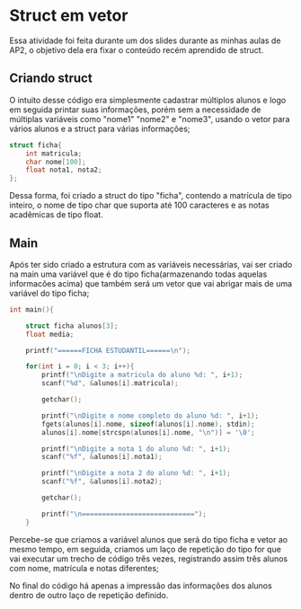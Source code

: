 # Struct em vetor

Essa atividade foi feita durante um dos slides durante as minhas aulas de AP2, o objetivo dela era fixar o conteúdo recém aprendido de struct.

## Criando struct
O intuito desse código era simplesmente cadastrar múltiplos alunos e logo em seguida printar suas informações, porém sem a necessidade de múltiplas variáveis como "nome1" "nome2" e "nome3", usando o vetor para vários alunos e a struct para várias informações;
```C
struct ficha{
    int matricula;
    char nome[100];
    float nota1, nota2;
};
```
Dessa forma, foi criado a struct do tipo "ficha", contendo a matrícula de tipo inteiro, o nome de tipo char que suporta até 100 caracteres e as notas acadêmicas de tipo float.

## Main
Após ter sido criado a estrutura com as variáveis necessárias, vai ser criado na main uma variável que é do tipo ficha(armazenando todas aquelas informacões acima) que também será um vetor que vai abrigar mais de uma variável do tipo ficha;
```C
int main(){

    struct ficha alunos[3];
    float media;

    printf("======FICHA ESTUDANTIL======\n");

    for(int i = 0; i < 3; i++){
        printf("\nDigite a matricula do aluno %d: ", i+1);
        scanf("%d", &alunos[i].matricula);

        getchar();

        printf("\nDigite o nome completo do aluno %d: ", i+1);
        fgets(alunos[i].nome, sizeof(alunos[i].nome), stdin);
        alunos[i].nome[strcspn(alunos[i].nome, "\n")] = '\0';

        printf("\nDigite a nota 1 do aluno %d: ", i+1);
        scanf("%f", &alunos[i].nota1);

        printf("\nDigite a nota 2 do aluno %d: ", i+1);
        scanf("%f", &alunos[i].nota2);

        getchar();

        printf("\n============================");
    }
```
Percebe-se que criamos a variável alunos que será do tipo ficha e vetor ao mesmo tempo, em seguida, criamos um laço de repetição do tipo for que vai executar um trecho de código três vezes, registrando assim três alunos com nome, matrícula e notas diferentes;

No final do código há apenas a impressão das informações dos alunos dentro de outro laço de repetição definido.
```C

```
